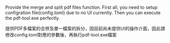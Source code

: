 Provide the merge and split pdf files function.
First all, you need to setup configration file(config.toml) due to no UI currently.
Then you can execute the pdf-tool.exe perfectly.

提供PDF多檔案的合併及單一檔案的拆分，因目前尚未提供UI的操作介面，因此請修改config.toml對應的參數後，再執行pdf-tool.exe檔案

